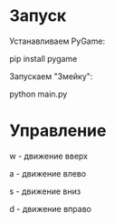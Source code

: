 # Запуск

Устанавливаем PyGame:

pip install pygame

Запускаем "Змейку":

python main.py

# Управление

w - движение вверх

a - движение влево

s - движение вниз

d - движение вправо
